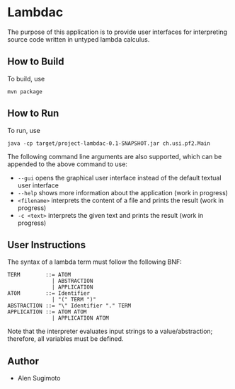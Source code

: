 # Lambdac

The purpose of this application is to provide user interfaces for interpreting source code written in untyped lambda calculus.

## How to Build

To build, use

```
mvn package
```

## How to Run

To run, use

```
java -cp target/project-lambdac-0.1-SNAPSHOT.jar ch.usi.pf2.Main
```

The following command line arguments are also supported, which can be appended to the above command to use:

* `--gui` opens the graphical user interface instead of the default textual user interface
* `--help` shows more information about the application (work in progress)
* `<filename>` interprets the content of a file and prints the result (work in progress)
* `-c <text>` interprets the given text and prints the result (work in progress)

## User Instructions

The syntax of a lambda term must follow the following BNF:

```
TERM        ::= ATOM
              | ABSTRACTION
              | APPLICATION
ATOM        ::= Identifier
              | "(" TERM ")"
ABSTRACTION ::= "\" Identifier "." TERM
APPLICATION ::= ATOM ATOM
              | APPLICATION ATOM
```

Note that the interpreter evaluates input strings to a value/abstraction; therefore, all variables must be defined.

## Author

* Alen Sugimoto
